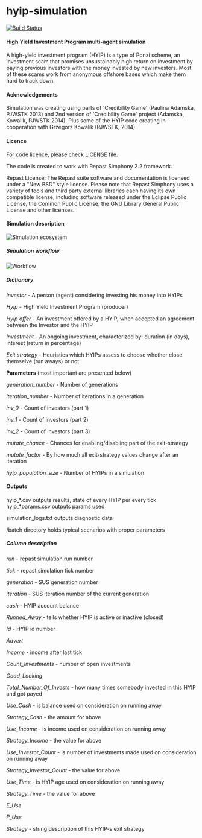 hyip-simulation
===============

[![Build Status](https://drone.io/github.com/ResearchGeek/hyip-simulation/status.png)](https://drone.io/github.com/ResearchGeek/hyip-simulation/latest)

#### High Yield Investment Program multi-agent simulation

A high-yield investment program (HYIP) is a type of Ponzi scheme, an investment scam that promises unsustainably high return on investment by paying previous investors with the money invested by new investors. Most of these scams work from anonymous offshore bases which make them hard to track down.

#### Acknowledgements

Simulation was creating using parts of 'Credibility Game' (Paulina Adamska, PJWSTK 2013) and 2nd version of 'Credibility Game' project (Adamska, Kowalik, PJWSTK 2014). Plus some of the HYIP code creating in cooperation with Grzegorz Kowalik (PJWSTK, 2014).

#### Licence

For code licence, please check LICENSE file.

The code is created to work with Repast Simphony 2.2 framework.

Repast License: The Repast suite software and documentation is licensed under a "New BSD" style license. Please note that Repast Simphony uses a variety of tools and third party external libraries each having its own compatible license, including software released under the Eclipse Public License, the Common Public License, the GNU Library General Public License and other licenses.

#### Simulation description

![Simulation ecosystem](https://dl.dropboxusercontent.com/u/103068909/hyip-ecosystem.png "Simulation ecosystem")

##### Simulation workflow

![Workflow](https://dl.dropboxusercontent.com/u/103068909/hyip-sim-workflow.png "Workflow")

##### Dictionary

*Investor* - A person (agent) considering investing his money into HYIPs

*Hyip* - High Yield Investment Program (producer)

*Hyip offer* - An investment offered by a HYIP, when accepted an agreement between the Investor and the HYIP

*Investment* - An ongoing investment, characterized by: duration (in days), interest (return in percentage)

*Exit strategy* - Heuristics which HYIPs assess to choose whether close themselve (run aways) or not

**Parameters** (most important are presented below)

*generation_number* - Number of generations

*iteration_number* - Number of iterations in a generation

*inv_0* - Count of investors (part 1)

*inv_1* - Count of investors (part 2)

*inv_2* - Count of investors (part 3)

*mutate_chance* - Chances for enabling/disabling part of the exit-strategy

*mutate_factor* - By how much all exit-strategy values change after an iteration

*hyip_population_size* - Number of HYIPs in a simulation

#### Outputs

hyip_*.csv outputs results, state of every HYIP per every tick
hyip_*params.csv outputs params used

simulation_logs.txt outputs diagnostic data

/batch directory holds typical scenarios with proper parameters

##### Column description

*run* - repast simulation run number

*tick* - repast simulation tick number

*generation* - SUS generation number

*iteration* - SUS iteration number of the current generation

*cash* - HYIP account balance

*Runned_Away* - tells whether HYIP is active or inactive (closed)

*Id* - HYIP id number

*Advert*

*Income* - income after last tick

*Count_Investments* - number of open investments

*Good_Looking*

*Total_Number_Of_Invests* - how many times somebody invested in this HYIP and got payed

*Use_Cash* - is balance used on consideration on running away

*Strategy_Cash* - the amount for above

*Use_Income* - is income used on consideration on running away

*Strategy_Income* - the value for above

*Use_Investor_Count* - is number of investments made used on consideration on running away

*Strategy_Investor_Count* - the value for above

*Use_Time* - is HYIP age used on consideration on running away

*Strategy_Time* - the value for above

*E_Use*

*P_Use*

*Strategy* - string description of this HYIP-s exit strategy
